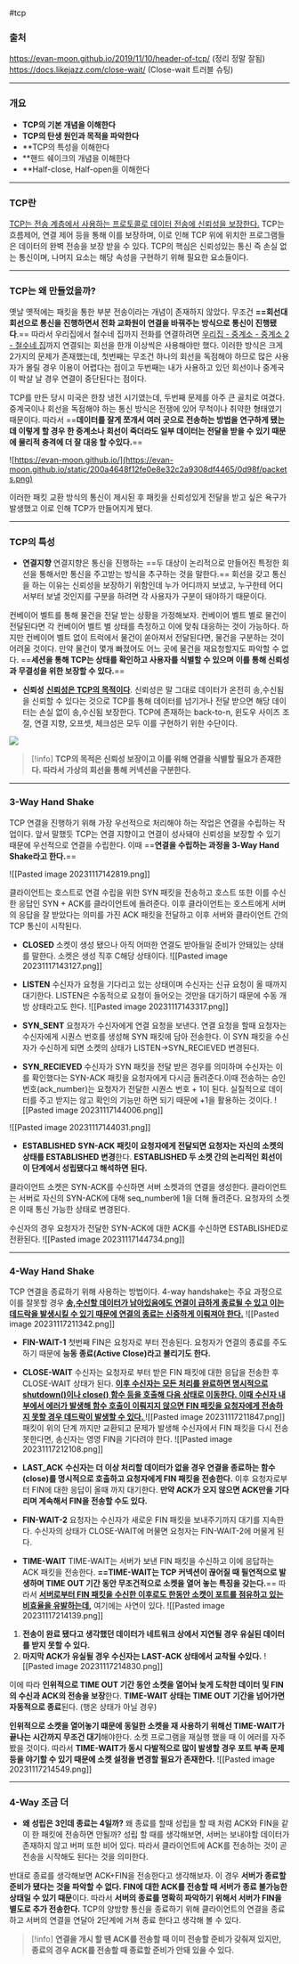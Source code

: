#tcp

### 출처
https://evan-moon.github.io/2019/11/10/header-of-tcp/ (정리 정말 잘됨)
https://docs.likejazz.com/close-wait/ (Close-wait 트러블 슈팅)
___
### 개요
* **TCP의 기본 개념을 이해한다**
* **TCP의 탄생 원인과 목적을 파악한다**
* **TCP의 특성을 이해한다
* **핸드 쉐이크의 개념을 이해한다
* **Half-close, Half-open을 이해한다
___
### TCP란

<u>TCP는 전송 계층에서 사용하는 프로토콜로 데이터 전송에 신뢰성을 보장한다.</u> TCP는 흐름제어, 연결 제어 등을 통해 이를 보장하며, 이로 인해 TCP 위에 위치한 프로그램들은 데이터의 완벽 전송을 보장 받을 수 있다.
TCP의 핵심은 신뢰성있는 통신 즉 손실 없는 통신이며, 나머지 요소는 해당 속성을 구현하기 위해 필요한 요소들이다.
___
### TCP는 왜 만들었을까?
옛날 옛적에는 패킷을 통한 부분 전송이라는 개념이 존재하지 않았다. 무조건 **==회선대 회선으로 통신을 진행하면서 전화 교화원이 연결을 바꿔주는 방식으로 통신이 진행됐다**.== 따라서 우리집에서 철수네 집까지 전화를 연결하려면 <u>우리집 - 중계소 - 중계소 2 - 철수네 집</u>까지 연결되는 회선을 한개 이상씩은 사용해야만 했다.
이러한 방식은 크게 2가지의 문제가 존재했는데, 첫번째는 무조건 하나의 회선을 독점해야 하므로 많은 사용자가 몰릴 경우 이용이 어렵다는 점이고 두번째는 내가 사용하고 있던 회선이나 중계국이 박살 날 경우 연결이 중단된다는 점이다.

TCP를 만든 당시 미국은 한창 냉전 시기였는데, 두번째 문제를 아주 큰 골치로 여겼다. 중계국이나 회선을 독점해야 하는 통신 방식은 전쟁에 있어 무척이나 취약한 형태였기 때문이다. 따라서 ==**데이터를 잘게 쪼개서 여러 곳으로 전송하는 방법을 연구하게 됐는데 이렇게 할 경우 한 중계소나 회선이 죽더라도 일부 데이터는 전달을 받을 수 있기 때문에 물리적 충격에 더 잘 대응 할 수있다.**==

![https://evan-moon.github.io/](https://evan-moon.github.io/static/200a4648f12fe0e8e32c2a9308df4465/0d98f/packets.png)

이러한 패킷 교환 방식의 통신이 제시된 후 패킷을 신뢰성있게 전달을 받고 싶은 욕구가 발생했고 이로 인해 TCP가 만들어지게 됐다.
____
### TCP의 특성
* **연결지향**
연결지향은 통신을 진행하는 ==두 대상이 논리적으로 만들어진 특정한 회선을 통해서만 통신을 주고받는 방식을 추구하는 것을 말한다.==
회선을 갖고 통신을 하는 이유는 신뢰성을 보장하기 위함인데 누가 어디까지 보냈고, 누구한테 어디서부터 보낼 것인지를 구분을 하려면 각 사용자가 구분이 돼야하기 때문이다. 

컨베이어 벨트를 통해 물건을 전달 받는 상황을 가정해보자. 컨베이어 벨트 별로 물건이 전달된다면 각 컨베이어 벨트 별 상태를 측정하고 이에 맞춰 대응하는 것이 가능하다. 하지만 컨베이어 벨트 없이 트럭에서 물건이 쏟아져서 전달된다면, 물건을 구분하는 것이 어려울 것이다. 만약 물건이 몇개 빠졌어도 어느 곳에 물건을 재요청할지도 파악할 수 없다.
==**세션을 통해 TCP는 상태를 확인하고 사용자를 식별할 수 있으며 이를 통해 신뢰성과 무결성을 위한 보장할 수 있다.**==
* **신뢰성**
**<u>신뢰성은 TCP의 목적이다</u>**. 신뢰성은 말 그대로 데이터가 온전히 송,수신됨을 신뢰할 수 있다는 것으로 TCP를 통해 데이터를 넘기거나 전달 받으면 해당 데이터는 손실 없이 송,수신됨 보장한다.
TCP에 존재하는 back-to-n, 윈도우 사이즈 조절, 연결 지향, 오프셋, 체크섬은 모두 이를 구현하기 위한 수단이다.

![](https://t1.daumcdn.net/thumb/R720x0/?fname=http://t1.daumcdn.net/brunch/service/user/4Ki1/image/LO5kA5nu5kR_9BiKjoLpADrZCi0.png)

> [!info]
> **TCP의 목적은 신뢰성 보장이고 이를 위해 연결을 식별할 필요가 존재한다. 따라서 가상의 회선을 통해 커넥션을 구분한다.**

___
### 3-Way Hand Shake
TCP 연결을 진행하기 위해 가장 우선적으로 처리해야 하는 작업은 연결을 수립하는 작업이다. 앞서 말했듯 TCP는 연결 지향이고 연결이 성사돼야 신뢰성을 보장할 수 있기 때문에 우선적으로 연결을 수립한다. 이때 ==**연결을 수립하는 과정을 3-Way Hand Shake라고 한다.**==

![[Pasted image 20231117142819.png]]

클라이언트는 호스트로 연결 수립을 위한 SYN 패킷을 전송하고 호스트 또한 이를 수신한 응답인 SYN + ACK를 클라이언트에 돌려준다. 이후 클라이언트는 호스트에게 서버의 응답을 잘 받았다는 의미를 가진 ACK 패킷을 전달하고 이후 서버와 클라이언트 간의 TCP 통신이 시작된다.

* **CLOSED**
소켓이 생성 됐으나 아직 어떠한 연결도 받아들일 준비가 안돼있는 상태를 말한다. 소켓은 생성 직후 C해당 상태이다.
![[Pasted image 20231117143127.png]]
 
 * **LISTEN**
 수신자가 요청을 기다리고 있는 상태이며 수신자는 신규 요청이 올 때까지 대기한다. LISTEN은 수동적으로 요청이 들어오는 것만을 대기하기 때문에 수동 개방 상태라고도 한다. ![[Pasted image 20231117143317.png]]
 * **SYN_SENT**
요청자가 수신자에게 연결 요청을 보낸다. 연결 요청을 할때 요청자는 수신자에게 시퀀스 번호를 생성해 SYN 패킷에 담아 전송한다. 이 SYN 패킷을 수신자가 수신하게 되면 소켓의 상태가 LISTEN->SYN_RECIEVED 변경된다.

* **SYN_RECIEVED**
수신자가  SYN 패킷을 전달 받은 경우를 의미하며 수신자는 이를 확인했다는 SYN-ACK 패킷을 요청자에게 다시금 돌려준다.이때 전송하는 승인 번호(ack_number)는 요청자가 전달한 시퀀스 번호 + 1이 된다. 실질적으로 데이터를 주고 받지는 않고 확인의 기능만 하면 되기 때문에 +1을 활용하는 것이다.
![[Pasted image 20231117144006.png]]

![[Pasted image 20231117144031.png]]

* **ESTABLISHED**
**SYN-ACK 패킷이 요청자에게 전달되면 요청자는 자신의 소켓의 상태를 ESTABLISHED 변경**한다. **ESTABLISHED 두 소켓 간의 논리적인 회선이 이 단계에서 성립됐다고 해석하면 된다.**

클라이언트 소켓은 SYN-ACK를 수신하면 서버 소켓과의 연결을 생성한다. 클라이언트는 서버로 자신의 SYN-ACK에 대해 seq_number에 1을 더해 돌려준다. 요청자의 소켓은 이때 통신 가능한 상태로 변경된다.

수신자의 경우 요청자가 전달한 SYN-ACK에 대한 ACK를 수신하면 ESTABLISHED로 전환된다.
![[Pasted image 20231117144734.png]]
___
### 4-Way Hand Shake
TCP 연결을 종료하기 위해 사용하는 방법이다. 4-way handshake는 주요 과정으로 이를 잘못할 경우 <b><u>송,수신할 데이터가 남아있음에도 연결이 급하게 종료될 수 있고 이는 데드락을 발생시킬 수 있기 때문에 연결의 종료는 신중하게 이뤄져야 한다.</b></u>
![[Pasted image 20231117211342.png]]

- **FIN-WAIT-1** 
첫번째 FIN은 요청자로 부터 전송된다. 요청자가 연결의 종료를 주도하기 때문에 **능동 종료(Active Close)라고 불리기도 한다.**

* **CLOSE-WAIT**
수신자는 요청자로 부터 받은 FIN 패킷에 대한 응답을 전송한 후 CLOSE-WAIT 상태가 된다. <b><u>이후 수신자는 모든 처리를 완료하면 명시적으로 shutdown()이나 close() 함수 등을 호출해 다음 상태로 이동한다. 이때 수신자 내부에서 에러가 발생해 함수 호출이 이뤄지지 않으면 FIN 패킷을 요청자에게 전송하지 못할 경우 데드락이 발생할 수 있다. </u></b>
![[Pasted image 20231117211847.png]]
패킷이 위의 단계 까지만 교환되고 문제가 발생해 수신자에서 FIN 패킷을 다시 전송 못한다면, 송신자는 영영 FIN을 기다려야 한다.
![[Pasted image 20231117212108.png]]

- **LAST_ACK**
**수신자는 더 이상 처리할 데이터가 없을 경우 연결을 종료하는 함수(close)를 명시적으로 호출하고 요청자에게 FIN 패킷을 전송한다.** 이후 요청자로부터 FIN에 대한 응답이 올때 까지 대기한다. **만약 ACK가 오지 않으면 ACK만을 기다리며 계속해서 FIN을 전송할 수도 있다.**

* **FIN-WAIT-2**
 요청자는 수신자가 새로운 FIN 패킷을 보내주기까지 대기를 지속한다. 수신자의 상태가 CLOSE-WAIT에 머물면 요청자는 FIN-WAIT-2에 머물게 된다.
 
- **TIME-WAIT**
TIME-WAIT는 서버가 보낸 FIN 패킷을 수신하고 이에 응답하는 ACK 패킷을 전송한다. **==TIME-WAIT는 TCP 커넥션이 끊어질 때 필연적으로 발생하며 TIME OUT 기간 동안 무조건적으로 소켓을 열어 놓는 특징을 갖는다.**== 따라서 <b><u>서버로부터 FIN 패킷을 수신한 이후로도 한동안 소켓이 포트를 점유하고 있는 비효율을 유발하는데,</u></b> 여기에는 사연이 있다.
![[Pasted image 20231117214139.png]]

1. **전송이 완료 됐다고 생각했던 데이터가 네트워크 상에서 지연될 경우 유실된 데이터를 받지 못할 수 있다.**
2. **마지막 ACK가 유실될 경우 수신자는 LAST-ACK 상태에서 교착될 수있다.**
![[Pasted image 20231117214830.png]]

이에 따라 **인위적으로 TIME OUT 기간 동안 소켓을 열어놔 늦게 도착한 데이터 및 FIN의 수신과 ACK의 전송을 보장**한다. **TIME-WAIT 상태는 TIME OUT 기간을 넘어가면 자동적으로 종료**된다. (행온 상태가 아닐 경우)

**인위적으로 소켓을 열어놓기 떄문에 동일한 소켓을 재 사용하기 위해선 TIME-WAIT가 끝나는 시간까지 무조건 대기**해야한다. 소켓 프로그램을 재실행 했을 때 이 에러를 자주 봤을 것이다. 따라서 **TIME-WAIT가 동시 다발적으로 많이 발생할 경우 포트 부족 문제 등을 야기할 수 있기 때문에 소켓 설정을 변경할 필요가 존재한다.**
![[Pasted image 20231117214549.png]]
___
### 4-Way 조금 더

- **왜 성립은 3인데 종료는 4일까?**
왜 종료를 할때 성립을 할 때 처럼 ACK와 FIN을 같이 한 패킷에 전송하면 안될까? 성립 할 때를 생각해보면, 서버는 보내야할 데이터가 존재하지 않고 버퍼 또한 비어 있다. 따라서 클라이언트에 ACK를 전송하는 것이 곧 전송을 시작해도 된다는 것을 의미한다.

반대로 종료를 생각해보면 ACK+FIN을 전송한다고 생각해보자. 이 경우 **서버가 종료할 준비가 됐다는 것을 파악할 수 없다. FIN에 대한 ACK를 전송할 때 서버가 종료 불가능한 상태일 수 있기 때문**이다. 따라서 **서버의 종료를 명확히 파악하기 위해서 서버가 FIN을 별도로 추가 전송한다.** TCP의 양방향 통신을 종료하기 위해 클라이언트의 연결을 종료하고 서버의 연결을 연달아 2단계에 거쳐 종료 한다고 생각해 볼 수 있다.

>[!info]
>**연결을 개시 할 땐 ACK를 전송할 때 이미 전송할 준비가 갖춰져 있지만, 종료의 경우 ACK를 전송할 때 종료할 준비가 안돼 있을 수 있다.**
